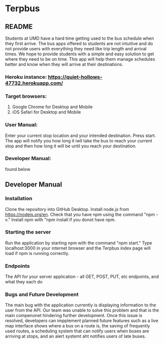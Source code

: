 # Terpbus

## README
Students at UMD have a hard time getting used to the bus schedule when
they first arrive. The bus apps offered to students are not intuitive
and do not provide users with everything they need like trip length
and arrival times. We hope to provide students with a simple and easy
solution to get where they need to be on time. This app will help them
manage schedules better and know when they will arrive at their
destinations.

### Heroku instance: https://quiet-hollows-47732.herokuapp.com/

### Target browsers: 
1. Google Chrome for Desktop and Mobile 
2. iOS Safari for Desktop and Mobile

### User Manual:
Enter your current stop location and your intended destination. Press start. The app will notify you how long it iwll take the bus to reach your current stop and then how long it will be until you reach your destination.

### Developer Manual: 
found below


## Developer Manual
### Installation
Clone the repository into GitHub Desktop. Install node.js from https://nodejs.org/en. Check that you have npm using the command "npm -v." Install npm with "npm install if you donot have npm.
### Starting the server
Run the application by starting npm with the command "npm start." Type localhost:3000 in your internet browser and the Terpbus index page will load if npm is running correctly.
### Endpoints
The API for your server application - all GET, POST, PUT, etc endpoints, and what they each do
### Bugs and Future Development
The main bug with the application currently is displaying information to the user from the API. Our team was unable to solve this problem and that is the main compenonet hindering further development. Once this issue is resolved, developers can impplement planned future features such as a live map interface shows where a bus on a route is, the saving of frequently used routes, a scheduling system that can notify users when buses are arriving at stops, and an alert systemt aht notifies users of late buses.